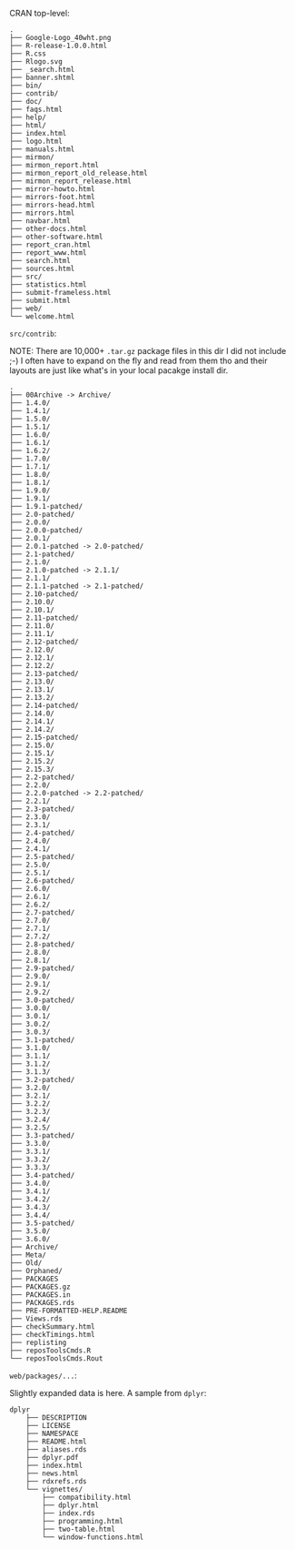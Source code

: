 CRAN top-level:

    .
    ├── Google-Logo_40wht.png
    ├── R-release-1.0.0.html
    ├── R.css
    ├── Rlogo.svg
    ├── _search.html
    ├── banner.shtml
    ├── bin/
    ├── contrib/
    ├── doc/
    ├── faqs.html
    ├── help/
    ├── html/
    ├── index.html
    ├── logo.html
    ├── manuals.html
    ├── mirmon/
    ├── mirmon_report.html
    ├── mirmon_report_old_release.html
    ├── mirmon_report_release.html
    ├── mirror-howto.html
    ├── mirrors-foot.html
    ├── mirrors-head.html
    ├── mirrors.html
    ├── navbar.html
    ├── other-docs.html
    ├── other-software.html
    ├── report_cran.html
    ├── report_www.html
    ├── search.html
    ├── sources.html
    ├── src/
    ├── statistics.html
    ├── submit-frameless.html
    ├── submit.html
    ├── web/
    └── welcome.html

`src/contrib`:

NOTE: There are 10,000+ `.tar.gz` package files in this dir I did not include ;-) I often have to expand on the fly and read from them tho and their layouts are just like what's in your local pacakge install dir.

    .
    ├── 00Archive -> Archive/
    ├── 1.4.0/
    ├── 1.4.1/
    ├── 1.5.0/
    ├── 1.5.1/
    ├── 1.6.0/
    ├── 1.6.1/
    ├── 1.6.2/
    ├── 1.7.0/
    ├── 1.7.1/
    ├── 1.8.0/
    ├── 1.8.1/
    ├── 1.9.0/
    ├── 1.9.1/
    ├── 1.9.1-patched/
    ├── 2.0-patched/
    ├── 2.0.0/
    ├── 2.0.0-patched/
    ├── 2.0.1/
    ├── 2.0.1-patched -> 2.0-patched/
    ├── 2.1-patched/
    ├── 2.1.0/
    ├── 2.1.0-patched -> 2.1.1/
    ├── 2.1.1/
    ├── 2.1.1-patched -> 2.1-patched/
    ├── 2.10-patched/
    ├── 2.10.0/
    ├── 2.10.1/
    ├── 2.11-patched/
    ├── 2.11.0/
    ├── 2.11.1/
    ├── 2.12-patched/
    ├── 2.12.0/
    ├── 2.12.1/
    ├── 2.12.2/
    ├── 2.13-patched/
    ├── 2.13.0/
    ├── 2.13.1/
    ├── 2.13.2/
    ├── 2.14-patched/
    ├── 2.14.0/
    ├── 2.14.1/
    ├── 2.14.2/
    ├── 2.15-patched/
    ├── 2.15.0/
    ├── 2.15.1/
    ├── 2.15.2/
    ├── 2.15.3/
    ├── 2.2-patched/
    ├── 2.2.0/
    ├── 2.2.0-patched -> 2.2-patched/
    ├── 2.2.1/
    ├── 2.3-patched/
    ├── 2.3.0/
    ├── 2.3.1/
    ├── 2.4-patched/
    ├── 2.4.0/
    ├── 2.4.1/
    ├── 2.5-patched/
    ├── 2.5.0/
    ├── 2.5.1/
    ├── 2.6-patched/
    ├── 2.6.0/
    ├── 2.6.1/
    ├── 2.6.2/
    ├── 2.7-patched/
    ├── 2.7.0/
    ├── 2.7.1/
    ├── 2.7.2/
    ├── 2.8-patched/
    ├── 2.8.0/
    ├── 2.8.1/
    ├── 2.9-patched/
    ├── 2.9.0/
    ├── 2.9.1/
    ├── 2.9.2/
    ├── 3.0-patched/
    ├── 3.0.0/
    ├── 3.0.1/
    ├── 3.0.2/
    ├── 3.0.3/
    ├── 3.1-patched/
    ├── 3.1.0/
    ├── 3.1.1/
    ├── 3.1.2/
    ├── 3.1.3/
    ├── 3.2-patched/
    ├── 3.2.0/
    ├── 3.2.1/
    ├── 3.2.2/
    ├── 3.2.3/
    ├── 3.2.4/
    ├── 3.2.5/
    ├── 3.3-patched/
    ├── 3.3.0/
    ├── 3.3.1/
    ├── 3.3.2/
    ├── 3.3.3/
    ├── 3.4-patched/
    ├── 3.4.0/
    ├── 3.4.1/
    ├── 3.4.2/
    ├── 3.4.3/
    ├── 3.4.4/
    ├── 3.5-patched/
    ├── 3.5.0/
    ├── 3.6.0/
    ├── Archive/
    ├── Meta/
    ├── Old/
    ├── Orphaned/
    ├── PACKAGES
    ├── PACKAGES.gz
    ├── PACKAGES.in
    ├── PACKAGES.rds
    ├── PRE-FORMATTED-HELP.README
    ├── Views.rds
    ├── checkSummary.html
    ├── checkTimings.html
    ├── replisting
    ├── reposToolsCmds.R
    └── reposToolsCmds.Rout

`web/packages/...`:

Slightly expanded data is here. A sample from `dplyr`:

    dplyr
        ├── DESCRIPTION
        ├── LICENSE
        ├── NAMESPACE
        ├── README.html
        ├── aliases.rds
        ├── dplyr.pdf
        ├── index.html
        ├── news.html
        ├── rdxrefs.rds
        └── vignettes/
            ├── compatibility.html
            ├── dplyr.html
            ├── index.rds
            ├── programming.html
            ├── two-table.html
            └── window-functions.html
